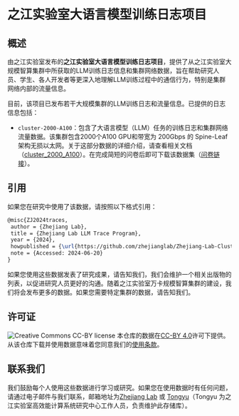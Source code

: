 # 之江实验室大语言模型训练日志项目
## 概述
由之江实验室发布的**之江实验室大语言模型训练日志项目**，提供了从之江实验室大规模智算集群中所获取的LLM训练日志信息和集群网络数据，旨在帮助研究人员、学生、各人开发者等更深入地理解LLM训练过程中的通信行为，特别是集群网络内部的流量信息。

目前，该项目已发布若干大规模集群的LLM训练日志和流量信息。已提供的日志信息包括：
- `cluster-2000-A100`：包含了大语言模型（LLM）任务的训练日志和集群网络流量数据。该集群包含2000个A100 GPU和带宽为 200Gbps 的 Spine-Leaf 架构无损以太网。关于这部分数据的详细介绍，请查看相关文档（[cluster_2000_A100](./cluster_2000_A100/cluster_2000_A100.md)）。在完成简短的问卷后即可下载该数据集（[问卷链接](https://forms.gle/2K66hHB4ZovQ5Cjn7)）。


## 引用
如果您在研究中使用了该数据，请按照以下格式引用：
```latex
@misc{ZJ2024traces,
 author = {Zhejiang Lab},
 title = {Zhejiang Lab LLM Trace Program},
 year = {2024},
 howpublished = {\url{https://github.com/zhejianglab/Zhejiang-Lab-Cluster-Traces}},
 note = {Accessed: 2024-06-20}
}
```

如果您使用这些数据发表了研究成果，请告知我们，我们会维护一个相关出版物的列表，以促进研究人员更好的沟通。随着之江实验室万卡规模智算集群的建设，我们将会发布更多的数据。如果您需要特定集群的数据，请告知我们。

## 许可证 

![Creative Commons CC-BY license](https://i.creativecommons.org/l/by/4.0/88x31.png) 本仓库的数据在[CC-BY 4.0](https://creativecommons.org/licenses/by/4.0/deed.zh-hans)许可下提供。从该仓库下载并使用数据意味着您同意我们的[使用条款](./Terms%20of%20Access%20使用条款.pdf)。

## 联系我们
我们鼓励每个人使用这些数据进行学习或研究。如果您在使用数据时有任何问题，请通过电子邮件与我们联系，邮箱地址为[Zhejiang Lab](mailto:zhejianglab-clustertrace@zhejianglab.com) 或 [Tongyu](mailto:tongyusong@zhejianglab.com)（Tongyu 为之江实验室高效能计算系统研究中心工作人员，负责维护此存储库）。
